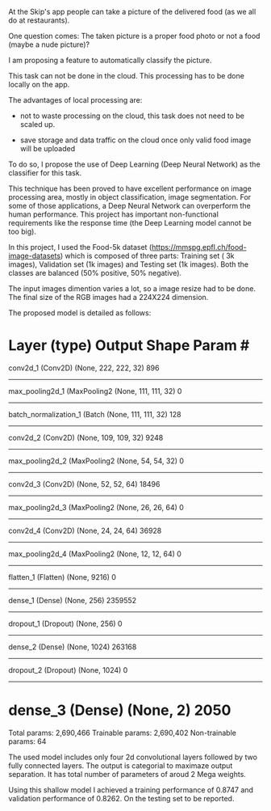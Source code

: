 At the Skip's app people can take a picture of the delivered food (as we all do at restaurants).

One question comes: The taken picture is a proper food photo or not a food (maybe a nude picture)?

I am proposing a feature to automatically classify the picture.

This task can not be done in the cloud. This processing has to be done locally on the app.

The advantages of local processing are:

- not to waste processing on the cloud, this task does not need to be scaled up.

- save storage and data traffic on the cloud once only valid food image will be uploaded

To do so, I propose the use of Deep Learning (Deep Neural Network) as the classifier for this task.

This technique has been proved to have excellent performance on image processing area, mostly in object classification, image segmentation. For some of those applications, a Deep Neural Network can overperform the human performance.
This project has important non-functional requirements like the response time (the Deep Learning model cannot be too big).

In this project, I used the Food-5k dataset (https://mmspg.epfl.ch/food-image-datasets) which is composed of three parts: Training set
( 3k images), Validation set (1k images) and Testing set (1k images). Both the classes are balanced (50% positive, 50% negative).

The input images dimention varies a lot, so a image resize had to be done. The final size of the RGB images had a 224X224 dimension.


The proposed model is detailed as follows:

Layer (type)                 Output Shape              Param #   
=================================================================
conv2d_1 (Conv2D)            (None, 222, 222, 32)      896       
_________________________________________________________________
max_pooling2d_1 (MaxPooling2 (None, 111, 111, 32)      0         
_________________________________________________________________
batch_normalization_1 (Batch (None, 111, 111, 32)      128       
_________________________________________________________________
conv2d_2 (Conv2D)            (None, 109, 109, 32)      9248      
_________________________________________________________________
max_pooling2d_2 (MaxPooling2 (None, 54, 54, 32)        0         
_________________________________________________________________
conv2d_3 (Conv2D)            (None, 52, 52, 64)        18496     
_________________________________________________________________
max_pooling2d_3 (MaxPooling2 (None, 26, 26, 64)        0         
_________________________________________________________________
conv2d_4 (Conv2D)            (None, 24, 24, 64)        36928     
_________________________________________________________________
max_pooling2d_4 (MaxPooling2 (None, 12, 12, 64)        0         
_________________________________________________________________
flatten_1 (Flatten)          (None, 9216)              0         
_________________________________________________________________
dense_1 (Dense)              (None, 256)               2359552   
_________________________________________________________________
dropout_1 (Dropout)          (None, 256)               0         
_________________________________________________________________
dense_2 (Dense)              (None, 1024)              263168    
_________________________________________________________________
dropout_2 (Dropout)          (None, 1024)              0         
_________________________________________________________________
dense_3 (Dense)              (None, 2)                 2050      
=================================================================
Total params: 2,690,466
Trainable params: 2,690,402
Non-trainable params: 64

The used model includes only four 2d convolutional layers followed by two fully connected layers. The output is categorial to maximaze output separation. It has total number of parameters of aroud 2 Mega weights.

Using this shallow model I achieved a training performance of 0.8747 and validation performance of 0.8262. On the testing set to be reported.



